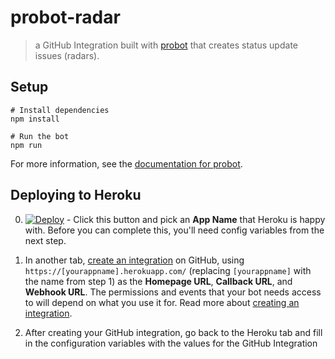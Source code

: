 # probot-radar

> a GitHub Integration built with [probot](https://github.com/probot/probot) that creates status update issues (radars).

## Setup

```
# Install dependencies
npm install

# Run the bot
npm run
```

For more information, see the [documentation for probot](https://github.com/probot/probot).

## Deploying to Heroku

0. [![Deploy](https://www.herokucdn.com/deploy/button.svg)](https://heroku.com/deploy) - Click this button and pick an **App Name** that Heroku is happy with. Before you can complete this, you'll need config variables from the next step.

0. In another tab, [create an integration](https://github.com/settings/integrations/new) on GitHub, using `https://[yourappname].herokuapp.com/` (replacing `[yourappname]` with the name from step 1) as the **Homepage URL**, **Callback URL**, and **Webhook URL**. The permissions and events that your bot needs access to will depend on what you use it for. Read more about [creating an integration](https://developer.github.com/early-access/integrations/creating-an-integration/).

0. After creating your GitHub integration, go back to the Heroku tab and fill in the configuration variables with the values for the GitHub Integration
